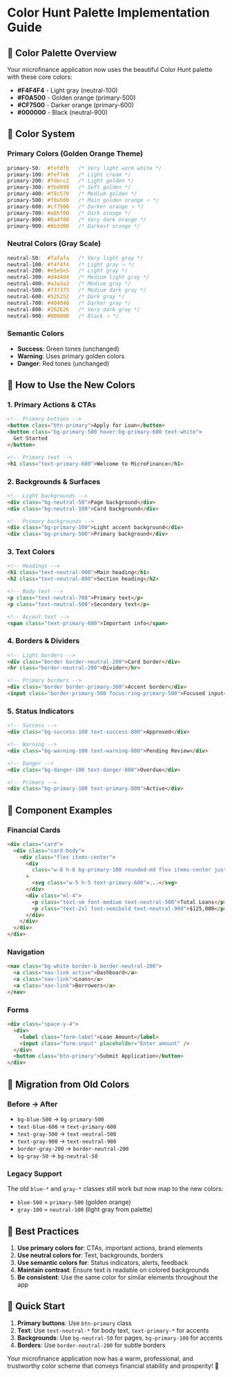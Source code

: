 # Color Hunt Palette Implementation Guide

## 🎨 Color Palette Overview

Your microfinance application now uses the beautiful Color Hunt palette with these core colors:

- **#F4F4F4** - Light gray (neutral-100)
- **#F0A500** - Golden orange (primary-500)
- **#CF7500** - Darker orange (primary-600)
- **#000000** - Black (neutral-900)

## 🎯 Color System

### Primary Colors (Golden Orange Theme)

```css
primary-50:  #fefdfb   /* Very light warm white */
primary-100: #fef7e6   /* Light cream */
primary-200: #fdecc2   /* Light golden */
primary-300: #fbd999   /* Soft golden */
primary-400: #f8c570   /* Medium golden */
primary-500: #f0a500   /* Main golden orange ⭐ */
primary-600: #cf7500   /* Darker orange ⭐ */
primary-700: #a85f00   /* Dark orange */
primary-800: #8a4f00   /* Very dark orange */
primary-900: #6b3d00   /* Darkest orange */
```

### Neutral Colors (Gray Scale)

```css
neutral-50:  #fafafa   /* Very light gray */
neutral-100: #f4f4f4   /* Light gray ⭐ */
neutral-200: #e5e5e5   /* Light gray */
neutral-300: #d4d4d4   /* Medium light gray */
neutral-400: #a3a3a3   /* Medium gray */
neutral-500: #737373   /* Medium dark gray */
neutral-600: #525252   /* Dark gray */
neutral-700: #404040   /* Darker gray */
neutral-800: #262626   /* Very dark gray */
neutral-900: #000000   /* Black ⭐ */
```

### Semantic Colors

- **Success**: Green tones (unchanged)
- **Warning**: Uses primary golden colors
- **Danger**: Red tones (unchanged)

## 🚀 How to Use the New Colors

### 1. Primary Actions & CTAs

```html
<!-- Primary buttons -->
<button class="btn-primary">Apply for Loan</button>
<button class="bg-primary-500 hover:bg-primary-600 text-white">
  Get Started
</button>

<!-- Primary text -->
<h1 class="text-primary-600">Welcome to MicroFinance</h1>
```

### 2. Backgrounds & Surfaces

```html
<!-- Light backgrounds -->
<div class="bg-neutral-50">Page background</div>
<div class="bg-neutral-100">Card background</div>

<!-- Primary backgrounds -->
<div class="bg-primary-100">Light accent background</div>
<div class="bg-primary-500">Primary background</div>
```

### 3. Text Colors

```html
<!-- Headings -->
<h1 class="text-neutral-900">Main heading</h1>
<h2 class="text-neutral-800">Section heading</h2>

<!-- Body text -->
<p class="text-neutral-700">Primary text</p>
<p class="text-neutral-500">Secondary text</p>

<!-- Accent text -->
<span class="text-primary-600">Important info</span>
```

### 4. Borders & Dividers

```html
<!-- Light borders -->
<div class="border border-neutral-200">Card border</div>
<hr class="border-neutral-200">Divider</hr>

<!-- Primary borders -->
<div class="border border-primary-300">Accent border</div>
<input class="border-primary-500 focus:ring-primary-500">Focused input</input>
```

### 5. Status Indicators

```html
<!-- Success -->
<div class="bg-success-100 text-success-800">Approved</div>

<!-- Warning -->
<div class="bg-warning-100 text-warning-800">Pending Review</div>

<!-- Danger -->
<div class="bg-danger-100 text-danger-800">Overdue</div>

<!-- Primary -->
<div class="bg-primary-100 text-primary-800">Active</div>
```

## 🎨 Component Examples

### Financial Cards

```html
<div class="card">
  <div class="card-body">
    <div class="flex items-center">
      <div
        class="w-8 h-8 bg-primary-100 rounded-md flex items-center justify-center"
      >
        <svg class="w-5 h-5 text-primary-600">...</svg>
      </div>
      <div class="ml-4">
        <p class="text-sm font-medium text-neutral-500">Total Loans</p>
        <p class="text-2xl font-semibold text-neutral-900">$125,000</p>
      </div>
    </div>
  </div>
</div>
```

### Navigation

```html
<nav class="bg-white border-b border-neutral-200">
  <a class="nav-link active">Dashboard</a>
  <a class="nav-link">Loans</a>
  <a class="nav-link">Borrowers</a>
</nav>
```

### Forms

```html
<div class="space-y-4">
  <div>
    <label class="form-label">Loan Amount</label>
    <input class="form-input" placeholder="Enter amount" />
  </div>
  <button class="btn-primary">Submit Application</button>
</div>
```

## 🔄 Migration from Old Colors

### Before → After

- `bg-blue-500` → `bg-primary-500`
- `text-blue-600` → `text-primary-600`
- `text-gray-500` → `text-neutral-500`
- `text-gray-900` → `text-neutral-900`
- `border-gray-200` → `border-neutral-200`
- `bg-gray-50` → `bg-neutral-50`

### Legacy Support

The old `blue-*` and `gray-*` classes still work but now map to the new colors:

- `blue-500` = `primary-500` (golden orange)
- `gray-100` = `neutral-100` (light gray from palette)

## 🎯 Best Practices

1. **Use primary colors for**: CTAs, important actions, brand elements
2. **Use neutral colors for**: Text, backgrounds, borders
3. **Use semantic colors for**: Status indicators, alerts, feedback
4. **Maintain contrast**: Ensure text is readable on colored backgrounds
5. **Be consistent**: Use the same color for similar elements throughout the app

## 🚀 Quick Start

1. **Primary buttons**: Use `btn-primary` class
2. **Text**: Use `text-neutral-*` for body text, `text-primary-*` for accents
3. **Backgrounds**: Use `bg-neutral-50` for pages, `bg-primary-100` for accents
4. **Borders**: Use `border-neutral-200` for subtle borders

Your microfinance application now has a warm, professional, and trustworthy color scheme that conveys financial stability and prosperity! 🎉
